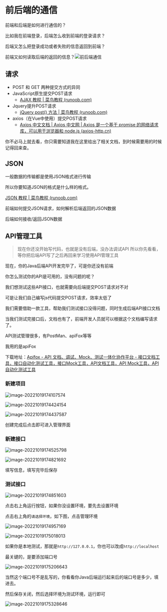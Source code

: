 # 前后端的通信

前端和后端是如何进行通信的？

比如我在前端登录，后端怎么收到前端的登录请求？

后端又怎么把登录成功或者失败的信息返回到前端？

前端又如何读取后端的返回的信息？![前后端通信](003.前后端如何联系.assets/前后端通信.png)

## 请求

* POST 和 GET 两种提交方式的异同
* JavaScript原生提交POST请求
  * [AJAX 教程 | 菜鸟教程 (runoob.com)](https://www.runoob.com/ajax/ajax-tutorial.html)
* Jquery提升POST请求
  * [jQuery post() 方法 | 菜鸟教程 (runoob.com)](https://www.runoob.com/jquery/ajax-post.html)
* axios（在Vue中使用）提交POST请求
  * [Axios 中文文档 | Axios 中文网 | Axios 是一个基于 promise 的网络请求库，可以用于浏览器和 node.js (axios-http.cn)](https://www.axios-http.cn/)

你不必马上就去看，你只需要知道我在这里给出了相关文档，到时候需要用的时候记得回来查。



## JSON

一般数据的传输都是使用JSON格式进行传输

所以你要知道JSON的格式是什么样的格式。

[JSON 教程 | 菜鸟教程 (runoob.com)](https://www.runoob.com/json/json-tutorial.html)

前端如何提交JSON请求，如何解析后端返回的JSON数据

后端如何接收/返回JSON数据

## API管理工具

> 现在你还没开始写代码，也就是没有后端，没办法调试API
> 所以你先看看，等你把后端API写了之后再回来学习使用API管理工具

现在，你的Java后端API开发完毕了，可是你还没有前端

你怎么测试你的API是可用的，没有问题的呢？

我们想测试这些API接口，也就需要向后端提交POST请求对不对

可是让我们自己编写js代码提交POST请求，效率太低了

我们需要借助一款工具，帮助我们测试接口没得问题，同时生成后端API接口文档

当我们测试完接口后，文档也有了，前端开发人员就可以根据这个文档编写请求了。

API测试管理很多，有PostMan、apiFox等等

我用的是apiFox

下载地址：[Apifox - API 文档、调试、Mock、测试一体化协作平台 - 接口文档工具，接口自动化测试工具，接口Mock工具，API文档工具，API Mock工具，API自动化测试工具](https://www.apifox.cn/)

### 新建项目

![image-20221019174107574](003.前后端如何联系.assets/image-20221019174107574.png)

![image-20221019174424154](003.前后端如何联系.assets/image-20221019174424154.png)

![image-20221019174437587](003.前后端如何联系.assets/image-20221019174437587.png)

创建完成后点击即可进入管理界面

### 新建接口

![image-20221019174525798](003.前后端如何联系.assets/image-20221019174525798.png)

![image-20221019174821692](003.前后端如何联系.assets/image-20221019174821692.png)

填写信息，填写完毕后保存

### 测试接口

![image-20221019174851603](003.前后端如何联系.assets/image-20221019174851603-1666172932771-1.png)

点击右上角运行按钮，如果你没设置环境，要先去设置环境

点击右上角的`请选择环境`，如下图，点击管理环境

![image-20221019174957169](003.前后端如何联系.assets/image-20221019174957169.png)

![image-20221019175018013](003.前后端如何联系.assets/image-20221019175018013.png)

如果你是本地测试，那就是`http://127.0.0.1`，你也可以改成`http://localhost`

最关键的，是要添加端口号

![image-20221019175206643](003.前后端如何联系.assets/image-20221019175206643.png)

当然这个端口号不是乱写的，你看看你Java后端运行起来后的端口号是多少，填进去。

然后保存关闭，然后选择环境为测试环境，运行即可

![image-20221019175328646](003.前后端如何联系.assets/image-20221019175328646.png)

